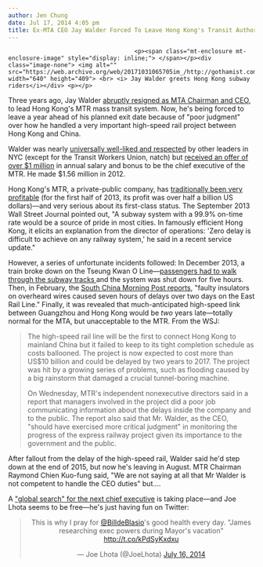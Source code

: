 ```yaml
---
author: Jen Chung
date: Jul 17, 2014 4:05 pm
title: Ex-MTA CEO Jay Walder Forced To Leave Hong Kong's Transit Authority For "Poor Judgement"
---
```


	
										<p><span class="mt-enclosure mt-enclosure-image" style="display: inline;"> </span></p><div class="image-none"> <img alt="" src="https://web.archive.org/web/20171031065705im_/http://gothamist.com/upload/2012/01/2012_01_mtrwalder1.jpg" width="640" height="409"> <br> <i> Jay Walder greets Hong Kong subway riders</i></div> <p></p>

<p>Three years ago, Jay Walder <a href="https://web.archive.org/web/20171031065705/http://gothamist.com/2011/07/21/mta_chairman_jay_walder_resigns_to.php">abruptly resigned as MTA Chairman and CEO</a>, to lead Hong Kong&apos;s MTR mass transit system. Now, he&apos;s being forced to leave a year ahead of his planned exit date because of &quot;poor judgment&quot; over how he handled a very important high-speed rail project between Hong Kong and China.</p>

<p>Walder was nearly <a href="https://web.archive.org/web/20171031065705/http://gothamist.com/2011/07/22/walder_resigns_reactions---intervie.php">universally well-liked and respected</a> by other leaders in NYC (except for the Transit Workers Union, natch) but <a href="https://web.archive.org/web/20171031065705/http://gothamist.com/2011/07/22/outgoing_mta_ceo_jay_walder_to_make.php">received an offer of over $1 million</a> in annual salary and bonus to be the chief executive of the MTR. He made $1.56 million in 2012. </p>

<p>Hong Kong&apos;s MTR, a private-public company, has <a href="https://web.archive.org/web/20171031065705/http://online.wsj.com/news/articles/SB10001424127887323342404579080682338101534">traditionally been very profitable</a> (for the first half of 2013, its profit was over half a billion US dollars)&#x2014;and very serious about its first-class status. The September 2013 Wall Street Journal pointed out, &quot;A subway system with a 99.9% on-time rate would be a source of pride in most cities. In famously efficient Hong Kong, it elicits an explanation from the director of operations: &apos;Zero delay is difficult to achieve on any railway system,&apos; he said in a recent service update.&quot;</p>

<p>However, a series of unfortunate incidents followed: In December 2013, a train broke down on the Tseung Kwan O Line&#x2014;<a href="https://web.archive.org/web/20171031065705/http://www.thestandard.com.hk/news_detail.asp?we_cat=5&amp;art_id=140671&amp;sid=41142454&amp;con_type=3&amp;d_str=20131218&amp;fc=4">passengers had to walk through the subway tracks </a>and the system was shut down for five hours. Then, in February, the <a href="https://web.archive.org/web/20171031065705/http://www.scmp.com/news/hong-kong/article/1509941/jay-walder-man-who-set-train-high-speed-rail-link-fiasco">South China Morning Post reports</a>, &quot;faulty insulators on overheard wires caused seven hours of delays over two days on the East Rail Line.&quot; Finally, it was revealed that much-anticipated high-speed link between Guangzhou and Hong Kong would be <em>two</em> years late&#x2014;totally normal for the MTA, but unacceptable to the MTR. From the WSJ:</p><blockquote>The high-speed rail line will be the first to connect Hong Kong to mainland China but it failed to keep to its tight completion schedule as costs ballooned. The project is now expected to cost more than US$10 billion and could be delayed by two years to 2017. The project was hit by a growing series of problems, such as flooding caused by a big rainstorm that damaged a crucial tunnel-boring machine.<p></p>

<p>On Wednesday, MTR&apos;s independent nonexecutive directors said in a report that managers involved in the project did a poor job communicating information about the delays inside the company and to the public. The report also said that Mr. Walder, as the CEO, &quot;should have exercised more critical judgment&quot; in monitoring the progress of the express railway project given its importance to the government and the public.</p></blockquote>After fallout from the delay of the high-speed rail, Walder said he&apos;d step down at the end of 2015, but now he&apos;s leaving in August. MTR Chairman Raymond Chien Kuo-fung said, &quot;We are not saying at all that Mr Walder is not competent to handle the CEO duties&quot; but....<p></p>

<p>A <a href="https://web.archive.org/web/20171031065705/http://www.scmp.com/news/hong-kong/article/1555371/independent-inquiry-high-speed-rail-delay-criticises-mtr-ceo-jay">&quot;global search&quot; for the next chief executive</a> is taking place&#x2014;and Joe Lhota seems to be free&#x2014;he&apos;s just having fun on Twitter:</p>

<center><blockquote class="twitter-tweet" lang="en"><p>This is why I pray for <a href="https://web.archive.org/web/20171031065705/https://twitter.com/BilldeBlasio">@BilldeBlasio</a>&apos;s good health every day. &quot;James researching exec powers during Mayor&apos;s vacation&quot; <a href="https://web.archive.org/web/20171031065705/http://t.co/kPdSyKxdxu">http://t.co/kPdSyKxdxu</a></p>&#x2014; Joe Lhota (@JoeLhota) <a href="https://web.archive.org/web/20171031065705/https://twitter.com/JoeLhota/statuses/489375445440528384">July 16, 2014</a></blockquote>
<script async src="//web.archive.org/web/20171031065705js_/http://platform.twitter.com/widgets.js" charset="utf-8"></script></center>					
										
									
				